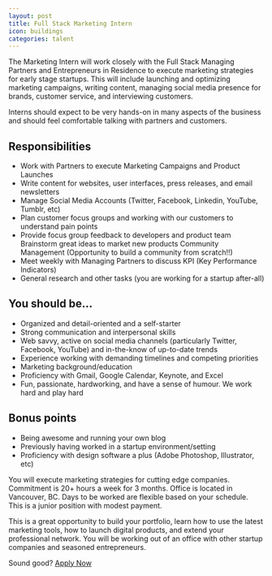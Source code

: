 ```yaml
---
layout: post
title: Full Stack Marketing Intern
icon: buildings
categories: talent
---
```


The Marketing Intern will work closely with the Full Stack Managing Partners and Entrepreneurs in Residence to execute marketing strategies for early stage startups. This will include launching and optimizing marketing campaigns, writing content, managing social media presence for brands, customer service, and interviewing customers.

Interns should expect to be very hands-on in many aspects of the business and should feel comfortable talking with partners and customers.

## Responsibilities

* Work with Partners to execute Marketing Campaigns and Product Launches
* Write content for websites, user interfaces, press releases, and email newsletters
* Manage Social Media Accounts (Twitter, Facebook, Linkedin, YouTube, Tumblr, etc)
* Plan customer focus groups and working with our customers to understand pain points
* Provide focus group feedback to developers and product team Brainstorm great ideas to market new products Community Management (Opportunity to build a community from scratch!!)
* Meet weekly with Managing Partners to discuss KPI (Key Performance Indicators)
* General research and other tasks (you are working for a startup after-all)


## You should be…

* Organized and detail-oriented and a self-starter
* Strong communication and interpersonal skills
* Web savvy, active on social media channels (particularly Twitter, Facebook, YouTube) and in-the-know of up-to-date trends
* Experience working with demanding timelines and competing priorities
* Marketing background/education
* Proficiency with Gmail, Google Calendar, Keynote, and Excel
* Fun, passionate, hardworking, and have a sense of humour. We work hard and play hard

## Bonus points

* Being awesome and running your own blog 
* Previously having worked in a startup environment/setting
* Proficiency with design software a plus (Adobe Photoshop, Illustrator, etc)

You will execute marketing strategies for cutting edge companies. Commitment is 20+ hours a week for 3 months. Office is located in Vancouver, BC. Days to be worked are flexible based on your schedule. This is a junior position with modest payment.

This is a great opportunity to build your portfolio, learn how to use the latest marketing tools, how to launch digital products, and extend your professional network. You will be working out of an office with other startup companies and seasoned entrepreneurs.

Sound good? <a href="http://fullstack.wufoo.com/forms/m7x3q1/">Apply Now</a>